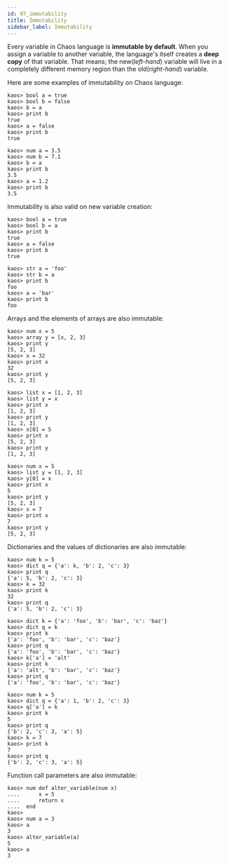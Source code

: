 ```yaml
---
id: 07_immutability
title: Immutability
sidebar_label: Immutability
---
```


Every variable in Chaos language is **immutable by default**.
When you assign a variable to another variable, the language's itself
creates a **deep copy** of that variable. That means; the new(*left-hand*) variable will
live in a completely different memory region than the old(*right-hand*) variable.

Here are some examples of immutability on Chaos language:

```text
kaos> bool a = true
kaos> bool b = false
kaos> b = a
kaos> print b
true
kaos> a = false
kaos> print b
true
```

```text
kaos> num a = 3.5
kaos> num b = 7.1
kaos> b = a
kaos> print b
3.5
kaos> a = 1.2
kaos> print b
3.5
```

Immutability is also valid on new variable creation:

```text
kaos> bool a = true
kaos> bool b = a
kaos> print b
true
kaos> a = false
kaos> print b
true
```

```text
kaos> str a = 'foo'
kaos> str b = a
kaos> print b
foo
kaos> a = 'bar'
kaos> print b
foo
```

Arrays and the elements of arrays are also immutable:

```text
kaos> num x = 5
kaos> array y = [x, 2, 3]
kaos> print y
[5, 2, 3]
kaos> x = 32
kaos> print x
32
kaos> print y
[5, 2, 3]
```

```text
kaos> list x = [1, 2, 3]
kaos> list y = x
kaos> print x
[1, 2, 3]
kaos> print y
[1, 2, 3]
kaos> x[0] = 5
kaos> print x
[5, 2, 3]
kaos> print y
[1, 2, 3]
```

```text
kaos> num x = 5
kaos> list y = [1, 2, 3]
kaos> y[0] = x
kaos> print x
5
kaos> print y
[5, 2, 3]
kaos> x = 7
kaos> print x
7
kaos> print y
[5, 2, 3]
```

Dictionaries and the values of dictionaries are also immutable:

```text
kaos> num k = 5
kaos> dict q = {'a': k, 'b': 2, 'c': 3}
kaos> print q
{'a': 5, 'b': 2, 'c': 3}
kaos> k = 32
kaos> print k
32
kaos> print q
{'a': 5, 'b': 2, 'c': 3}
```

```text
kaos> dict k = {'a': 'foo', 'b': 'bar', 'c': 'baz'}
kaos> dict q = k
kaos> print k
{'a': 'foo', 'b': 'bar', 'c': 'baz'}
kaos> print q
{'a': 'foo', 'b': 'bar', 'c': 'baz'}
kaos> k['a'] = 'alt'
kaos> print k
{'a': 'alt', 'b': 'bar', 'c': 'baz'}
kaos> print q
{'a': 'foo', 'b': 'bar', 'c': 'baz'}
```

```text
kaos> num k = 5
kaos> dict q = {'a': 1, 'b': 2, 'c': 3}
kaos> q['a'] = k
kaos> print k
5
kaos> print q
{'b': 2, 'c': 3, 'a': 5}
kaos> k = 7
kaos> print k
7
kaos> print q
{'b': 2, 'c': 3, 'a': 5}
```

Function call parameters are also immutable:

```text
kaos> num def alter_variable(num x)
....      x = 5
....      return x
....  end
kaos>
kaos> num a = 3
kaos> a
3
kaos> alter_variable(a)
5
kaos> a
3
```
